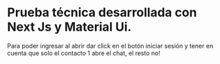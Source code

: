  
# Prueba técnica desarrollada con Next Js y Material Ui.

Para poder ingresar al abrir dar click en el botón iniciar sesión y tener en cuenta que solo el contacto 1 abre el chat, el resto no!
